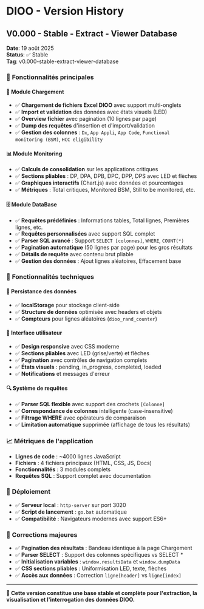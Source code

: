 # DIOO - Version History

## V0.000 - Stable - Extract - Viewer Database
**Date**: 19 août 2025  
**Status**: ✅ Stable  
**Tag**: v0.000-stable-extract-viewer-database

### 🎯 **Fonctionnalités principales**

#### **📁 Module Chargement**
- ✅ **Chargement de fichiers Excel DIOO** avec support multi-onglets
- ✅ **Import et validation** des données avec états visuels (LED)
- ✅ **Overview fichier** avec pagination (10 lignes par page)
- ✅ **Dump des requêtes** d'insertion et d'import/validation
- ✅ **Gestion des colonnes** : `Dx`, `App Appli`, `App Code`, `Functional monitoring (BSM)`, `HCC eligibility`

#### **📊 Module Monitoring**
- ✅ **Calculs de consolidation** sur les applications critiques
- ✅ **Sections pliables** : DP, DPA, DPB, DPC, DPP, DPS avec LED et flèches
- ✅ **Graphiques interactifs** (Chart.js) avec données et pourcentages
- ✅ **Métriques** : Total critiques, Monitored BSM, Still to be monitored, etc.

#### **🗄️ Module DataBase**
- ✅ **Requêtes prédéfinies** : Informations tables, Total lignes, Premières lignes, etc.
- ✅ **Requêtes personnalisées** avec support SQL complet
- ✅ **Parser SQL avancé** : Support `SELECT [colonnes]`, `WHERE`, `COUNT(*)`
- ✅ **Pagination automatique** (50 lignes par page) pour les gros résultats
- ✅ **Détails de requête** avec contenu brut pliable
- ✅ **Gestion des données** : Ajout lignes aléatoires, Effacement base

### 🔧 **Fonctionnalités techniques**

#### **💾 Persistance des données**
- ✅ **localStorage** pour stockage client-side
- ✅ **Structure de données** optimisée avec headers et objets
- ✅ **Compteurs** pour lignes aléatoires (`dioo_rand_counter`)

#### **🎨 Interface utilisateur**
- ✅ **Design responsive** avec CSS moderne
- ✅ **Sections pliables** avec LED (grise/verte) et flèches
- ✅ **Pagination** avec contrôles de navigation complets
- ✅ **États visuels** : pending, in_progress, completed, loaded
- ✅ **Notifications** et messages d'erreur

#### **🔍 Système de requêtes**
- ✅ **Parser SQL flexible** avec support des crochets `[Colonne]`
- ✅ **Correspondance de colonnes** intelligente (case-insensitive)
- ✅ **Filtrage WHERE** avec opérateurs de comparaison
- ✅ **Limitation automatique** supprimée (affichage de tous les résultats)

### 📈 **Métriques de l'application**
- **Lignes de code** : ~4000 lignes JavaScript
- **Fichiers** : 4 fichiers principaux (HTML, CSS, JS, Docs)
- **Fonctionnalités** : 3 modules complets
- **Requêtes SQL** : Support complet avec documentation

### 🚀 **Déploiement**
- ✅ **Serveur local** : `http-server` sur port 3020
- ✅ **Script de lancement** : `go.bat` automatique
- ✅ **Compatibilité** : Navigateurs modernes avec support ES6+

### 🐛 **Corrections majeures**
- ✅ **Pagination des résultats** : Bandeau identique à la page Chargement
- ✅ **Parser SELECT** : Support des colonnes spécifiques vs SELECT *
- ✅ **Initialisation variables** : `window.resultsData` et `window.dumpData`
- ✅ **CSS sections pliables** : Uniformisation LED, texte, flèches
- ✅ **Accès aux données** : Correction `ligne[header]` vs `ligne[index]`

---

**🎉 Cette version constitue une base stable et complète pour l'extraction, la visualisation et l'interrogation des données DIOO.**